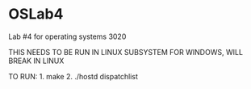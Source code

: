 # OSLab4
Lab #4 for operating systems 3020

THIS NEEDS TO BE RUN IN LINUX SUBSYSTEM FOR WINDOWS, WILL BREAK IN LINUX

TO RUN:
	1. make
	2. ./hostd dispatchlist
